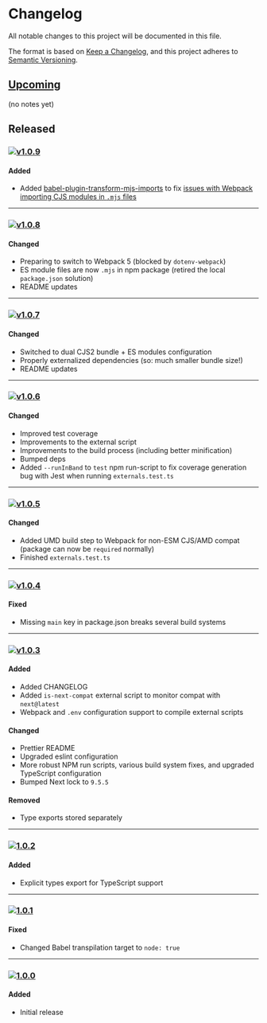 [v1.0.9]: https://github.com/Xunnamius/next-test-api-route-handler/compare/v1.0.8...v1.0.9
[v1.0.8]: https://github.com/Xunnamius/next-test-api-route-handler/compare/v1.0.7...v1.0.8
[v1.0.7]: https://github.com/Xunnamius/next-test-api-route-handler/compare/v1.0.6...v1.0.7
[v1.0.6]: https://github.com/Xunnamius/next-test-api-route-handler/compare/v1.0.5...v1.0.6
[v1.0.5]: https://github.com/Xunnamius/next-test-api-route-handler/compare/v1.0.4...v1.0.5
[v1.0.4]: https://github.com/Xunnamius/next-test-api-route-handler/compare/v1.0.3...v1.0.4
[v1.0.3]: https://github.com/Xunnamius/next-test-api-route-handler/compare/1.0.2...v1.0.3
[1.0.2]: https://github.com/Xunnamius/next-test-api-route-handler/compare/1.0.1...1.0.2
[1.0.1]: https://github.com/Xunnamius/next-test-api-route-handler/compare/1.0.0...1.0.1
[1.0.0]: https://github.com/Xunnamius/next-test-api-route-handler/releases/tag/1.0.0

[https://keepachangelog.com/en/1.0.0/]::

[types of changes]::
  [added]:: (for new features)
  [changed]:: (for changes in existing functionality)
  [deprecated]:: (for soon-to-be removed features)
  [removed]:: (for now removed features)
  [fixed]:: (for any bug fixes)
  [security]:: (in case of vulnerabilities)

# Changelog
All notable changes to this project will be documented in this file.

The format is based on [Keep a Changelog](https://keepachangelog.com/en/1.0.0/),
and this project adheres to [Semantic Versioning](https://semver.org/spec/v2.0.0.html).

## [Upcoming]

(no notes yet)

## Released

### [![v1.0.9](https://api.ergodark.com/badges/github-tag-date/xunnamius/next-test-api-route-handler/v1.0.9)][v1.0.9]
#### Added
- Added [babel-plugin-transform-mjs-imports][plugin] to fix [issues with Webpack
  importing CJS modules in `.mjs` files][webpack-problems]

---

### [![v1.0.8](https://api.ergodark.com/badges/github-tag-date/xunnamius/next-test-api-route-handler/v1.0.8)][v1.0.8]
#### Changed
- Preparing to switch to Webpack 5 (blocked by `dotenv-webpack`)
- ES module files are now `.mjs` in npm package (retired the local
  `package.json` solution)
- README updates

---

### [![v1.0.7](https://api.ergodark.com/badges/github-tag-date/xunnamius/next-test-api-route-handler/v1.0.7)][v1.0.7]
#### Changed
- Switched to dual CJS2 bundle + ES modules configuration
- Properly externalized dependencies (so: much smaller bundle size!)
- README updates

---

### [![v1.0.6](https://api.ergodark.com/badges/github-tag-date/xunnamius/next-test-api-route-handler/v1.0.6)][v1.0.6]
#### Changed
- Improved test coverage
- Improvements to the external script
- Improvements to the build process (including better minification)
- Bumped deps
- Added `--runInBand` to `test` npm run-script to fix coverage generation bug
  with Jest when running `externals.test.ts`

---

### [![v1.0.5](https://api.ergodark.com/badges/github-tag-date/xunnamius/next-test-api-route-handler/v1.0.5)][v1.0.5]
#### Changed
- Added UMD build step to Webpack for non-ESM CJS/AMD compat (package can now be
  `required` normally)
- Finished `externals.test.ts`

---

### [![v1.0.4](https://api.ergodark.com/badges/github-tag-date/xunnamius/next-test-api-route-handler/v1.0.4)][v1.0.4]
#### Fixed
- Missing `main` key in package.json breaks several build systems

---

### [![v1.0.3](https://api.ergodark.com/badges/github-tag-date/xunnamius/next-test-api-route-handler/v1.0.3)][v1.0.3]
#### Added
- Added CHANGELOG
- Added `is-next-compat` external script to monitor compat with `next@latest`
- Webpack and `.env` configuration support to compile external scripts

#### Changed
- Prettier README
- Upgraded eslint configuration
- More robust NPM run scripts, various build system fixes, and upgraded
  TypeScript configuration
- Bumped Next lock to `9.5.5`

#### Removed
- Type exports stored separately

---

### [![1.0.2](https://api.ergodark.com/badges/github-tag-date/xunnamius/next-test-api-route-handler/1.0.2)][1.0.2]
#### Added
- Explicit types export for TypeScript support

---

### [![1.0.1](https://api.ergodark.com/badges/github-tag-date/xunnamius/next-test-api-route-handler/1.0.1)][1.0.1]
#### Fixed
- Changed Babel transpilation target to `node: true`

---

### [![1.0.0](https://api.ergodark.com/badges/github-tag-date/xunnamius/next-test-api-route-handler/1.0.0)][1.0.0]
#### Added
- Initial release

[Upcoming]: https://github.com/Xunnamius/next-test-api-route-handler/compare/main...develop
[webpack-problems]: https://github.com/reactioncommerce/reaction-component-library/issues/399#issuecomment-467860022
[plugin]: https://www.npmjs.com/package/babel-plugin-transform-mjs-imports

